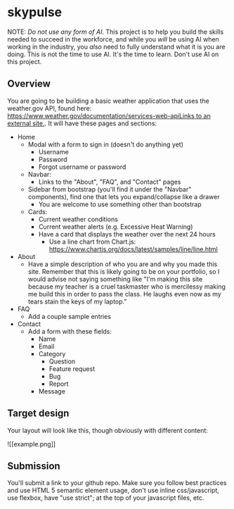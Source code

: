 # skypulse

NOTE: _Do not use any form of AI_. This project is to help you build the skills needed to succeed in the workforce, and while you _will_ be using AI when working in the industry, you _also_ need to fully understand what it is you are doing. This is not the time to use AI. It's the time to learn. Don't use AI on this project.

## Overview

You are going to be building a basic weather application that uses the weather.gov API, found here: [https://www.weather.gov/documentation/services-web-apiLinks to an external site.](https://www.weather.gov/documentation/services-web-api). It will have these pages and sections:

* Home
    * Modal with a form to sign in (doesn't do anything yet)
        * Username
        * Password
        * Forgot username or password
    * Navbar:
        * Links to the "About", "FAQ", and "Contact" pages
    * Sidebar from bootstrap (you'll find it under the "Navbar" components), find one that lets you expand/collapse like a drawer
        * You are welcome to use something other than bootstrap
    * Cards:
        * Current weather conditions
        * Current weather alerts (e.g. Excessive Heat Warning)
        * Have a card that displays the weather over the next 24 hours
            * Use a line chart from Chart.js: https://www.chartjs.org/docs/latest/samples/line/line.html
* About
    * Have a simple description of who you are and why you made this site. Remember that this is likely going to be on your portfolio, so I would advise not saying something like "I'm making this site because my teacher is a cruel taskmaster who is mercilessy making me build this in order to pass the class. He laughs even now as my tears stain the keys of my laptop."
* FAQ
    * Add a couple sample entries
* Contact
    * Add a form with these fields:
        * Name
        * Email
        * Category
            * Question
            * Feature request
            * Bug
            * Report
        * Message
## Target design

Your layout will look like this, though obviously with different content:

![[example.png]]

## Submission

You'll submit a link to your github repo. Make sure you follow best practices and use HTML 5 semantic element usage, don't use inline css/javascript, use flexbox, have "use strict"; at the top of your javascript files, etc.
